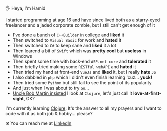 🖐 Heya, I'm Hamid

I started programming at age 16 and have since lived both as a starry-eyed freelancer and a jaded corporate zombie, but I still can't get enough of it

- I've done a bunch of `C++Builder` in college and **liked** it
- Then switched to `Visual Basic` for work and **hated** it
- Then switched to `C#` to keep sane and **liked** it a lot
- Then learend a bit of `Swift` which was **pretty cool** but **useless** in Windows
- Then spent some time with back-end `ASP.net core` and **tolerated** it
- Then briefly tried making some `RESTful webAPI` and **hated** it
- Then tried my hand at front-end `VueJs` and **liked** it, but I really **hate** `JS`
- I also dabbled in `php` which I didn't even finish learning 'cuz... **yuck!**
- Then tried some `Python` but still fail to see the point of its popularity
- And just when I was about to try `Go`...
- [Uncle Bob Martin insisted](https://www.youtube.com/watch?v=P2yr-3F6PQo) I look at `Clojure`, let's just call it **love-at-first-sight**, OK?

I'm currently learning [Clojure](https://clojure.org/): It's the answer to all my prayers and I want to code with it as both job & hobby... please?

✉ You can reach me at [LinkedIn](https://www.linkedin.com/in/hamid-sadeghian)
